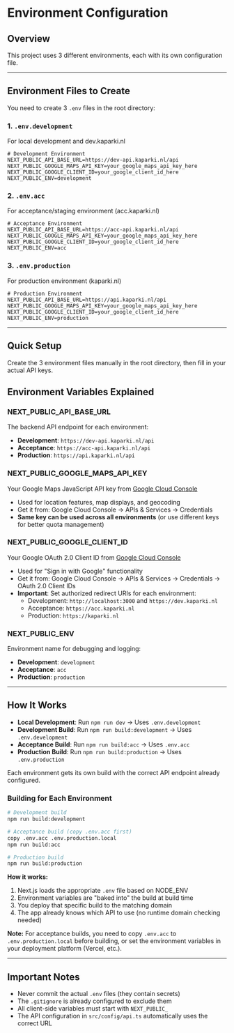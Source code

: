 # Environment Configuration

## Overview

This project uses 3 different environments, each with its own configuration file.

---

## Environment Files to Create

You need to create 3 `.env` files in the root directory:

### 1. `.env.development`

For local development and dev.kaparki.nl

```env
# Development Environment
NEXT_PUBLIC_API_BASE_URL=https://dev-api.kaparki.nl/api
NEXT_PUBLIC_GOOGLE_MAPS_API_KEY=your_google_maps_api_key_here
NEXT_PUBLIC_GOOGLE_CLIENT_ID=your_google_client_id_here
NEXT_PUBLIC_ENV=development
``````



### 2. `.env.acc`

For acceptance/staging environment (acc.kaparki.nl)

```env
# Acceptance Environment
NEXT_PUBLIC_API_BASE_URL=https://acc-api.kaparki.nl/api
NEXT_PUBLIC_GOOGLE_MAPS_API_KEY=your_google_maps_api_key_here
NEXT_PUBLIC_GOOGLE_CLIENT_ID=your_google_client_id_here
NEXT_PUBLIC_ENV=acc
```

### 3. `.env.production`

For production environment (kaparki.nl)

```env
# Production Environment
NEXT_PUBLIC_API_BASE_URL=https://api.kaparki.nl/api
NEXT_PUBLIC_GOOGLE_MAPS_API_KEY=your_google_maps_api_key_here
NEXT_PUBLIC_GOOGLE_CLIENT_ID=your_google_client_id_here
NEXT_PUBLIC_ENV=production
```

---

## Quick Setup

Create the 3 environment files manually in the root directory, then fill in your actual API keys.

## Environment Variables Explained

### NEXT_PUBLIC_API_BASE_URL

The backend API endpoint for each environment:

- **Development**: `https://dev-api.kaparki.nl/api`
- **Acceptance**: `https://acc-api.kaparki.nl/api`
- **Production**: `https://api.kaparki.nl/api`

### NEXT_PUBLIC_GOOGLE_MAPS_API_KEY

Your Google Maps JavaScript API key from [Google Cloud Console](https://console.cloud.google.com)

- Used for location features, map displays, and geocoding
- Get it from: Google Cloud Console → APIs & Services → Credentials
- **Same key can be used across all environments** (or use different keys for better quota management)

### NEXT_PUBLIC_GOOGLE_CLIENT_ID

Your Google OAuth 2.0 Client ID from [Google Cloud Console](https://console.cloud.google.com)

- Used for "Sign in with Google" functionality
- Get it from: Google Cloud Console → APIs & Services → Credentials → OAuth 2.0 Client IDs
- **Important**: Set authorized redirect URIs for each environment:
  - Development: `http://localhost:3000` and `https://dev.kaparki.nl`
  - Acceptance: `https://acc.kaparki.nl`
  - Production: `https://kaparki.nl`

### NEXT_PUBLIC_ENV

Environment name for debugging and logging:

- **Development**: `development`
- **Acceptance**: `acc`
- **Production**: `production`

---

## How It Works

- **Local Development**: Run `npm run dev` → Uses `.env.development`
- **Development Build**: Run `npm run build:development` → Uses `.env.development`
- **Acceptance Build**: Run `npm run build:acc` → Uses `.env.acc`
- **Production Build**: Run `npm run build:production` → Uses `.env.production`

Each environment gets its own build with the correct API endpoint already configured.

### Building for Each Environment

```bash
# Development build
npm run build:development

# Acceptance build (copy .env.acc first)
copy .env.acc .env.production.local
npm run build:acc

# Production build
npm run build:production
```

**How it works:**

1. Next.js loads the appropriate `.env` file based on NODE_ENV
2. Environment variables are "baked into" the build at build time
3. You deploy that specific build to the matching domain
4. The app already knows which API to use (no runtime domain checking needed)

**Note:** For acceptance builds, you need to copy `.env.acc` to `.env.production.local` before building, or set the environment variables in your deployment platform (Vercel, etc.).

---

## Important Notes

- Never commit the actual `.env` files (they contain secrets)
- The `.gitignore` is already configured to exclude them
- All client-side variables must start with `NEXT_PUBLIC_`
- The API configuration in `src/config/api.ts` automatically uses the correct URL
